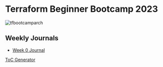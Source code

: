 # Terraform Beginner Bootcamp 2023 

![tfbootcamparch](https://github.com/jgolbez/terraform-beginner-bootcamp-2023/assets/42747999/eccb1f2c-c948-45a0-bf84-a213e5c095b5)


## Weekly Journals

- [Week 0 Journal](journal/week0.md)


[ToC Generator](https://derlin.github.io/bitdowntoc/)
